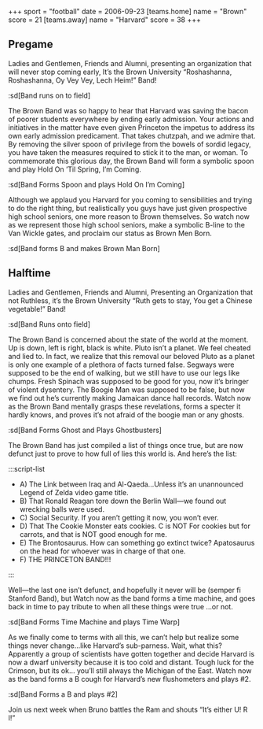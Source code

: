 +++
sport = "football"
date = 2006-09-23
[teams.home]
name = "Brown"
score = 21
[teams.away]
name = "Harvard"
score = 38
+++

## Pregame

Ladies and Gentlemen, Friends and Alumni, presenting an organization that will never stop coming early, It’s the Brown University “Roshashanna, Roshashanna, Oy Vey Vey, Lech Heim!” Band!

:sd[Band runs on to field]

The Brown Band was so happy to hear that Harvard was saving the bacon of poorer students everywhere by ending early admission. Your actions and initiatives in the matter have even given Princeton the impetus to address its own early admission predicament. That takes chutzpah, and we admire that. By removing the silver spoon of privilege from the bowels of sordid legacy, you have taken the measures required to stick it to the man, or woman. To commemorate this glorious day, the Brown Band will form a symbolic spoon and play Hold On ’Til Spring, I’m Coming.

:sd[Band Forms Spoon and plays Hold On I’m Coming]

Although we applaud you Harvard for you coming to sensibilities and trying to do the right thing, but realistically you guys have just given prospective high school seniors, one more reason to Brown themselves. So watch now as we represent those high school seniors, make a symbolic B-line to the Van Wickle gates, and proclaim our status as Brown Men Born.

:sd[Band forms B and makes Brown Man Born]

## Halftime

Ladies and Gentlemen, Friends and Alumni, Presenting an Organization that not Ruthless, it’s the Brown University “Ruth gets to stay, You get a Chinese vegetable!” Band!

:sd[Band Runs onto field]

The Brown Band is concerned about the state of the world at the moment. Up is down, left is right, black is white. Pluto isn’t a planet. We feel cheated and lied to. In fact, we realize that this removal our beloved Pluto as a planet is only one example of a plethora of facts turned false. Segways were supposed to be the end of walking, but we still have to use our legs like chumps. Fresh Spinach was supposed to be good for you, now it’s bringer of violent dysentery. The Boogie Man was supposed to be false, but now we find out he’s currently making Jamaican dance hall records. Watch now as the Brown Band mentally grasps these revelations, forms a specter it hardly knows, and proves it’s not afraid of the boogie man or any ghosts.

:sd[Band Forms Ghost and Plays Ghostbusters]

The Brown Band has just compiled a list of things once true, but are now defunct just to prove to how full of lies this world is. And here’s the list:

:::script-list

- A) The Link between Iraq and Al-Qaeda…Unless it’s an unannounced Legend of Zelda video game title.
- B) That Ronald Reagan tore down the Berlin Wall—we found out wrecking balls were used.
- C) Social Security. If you aren’t getting it now, you won’t ever.
- D) That The Cookie Monster eats cookies. C is NOT For cookies but for carrots, and that is NOT good enough for me.
- E) The Brontosaurus. How can something go extinct twice? Apatosaurus on the head for whoever was in charge of that one.
- F) THE PRINCETON BAND!!!

:::

Well—the last one isn’t defunct, and hopefully it never will be (semper fi Stanford Band), but Watch now as the band forms a time machine, and goes back in time to pay tribute to when all these things were true …or not.

:sd[Band Forms Time Machine and plays Time Warp]

As we finally come to terms with all this, we can’t help but realize some things never change...like Harvard’s sub-parness. Wait, what this? Apparently a group of scientists have gotten together and decide Harvard is now a dwarf university because it is too cold and distant. Tough luck for the Crimson, but its ok… you’ll still always the Michigan of the East. Watch now as the band forms a B cough for Harvard’s new flushometers and plays #2.

:sd[Band Forms a B and plays #2]

Join us next week when Bruno battles the Ram and shouts “It’s either U! R I!”
